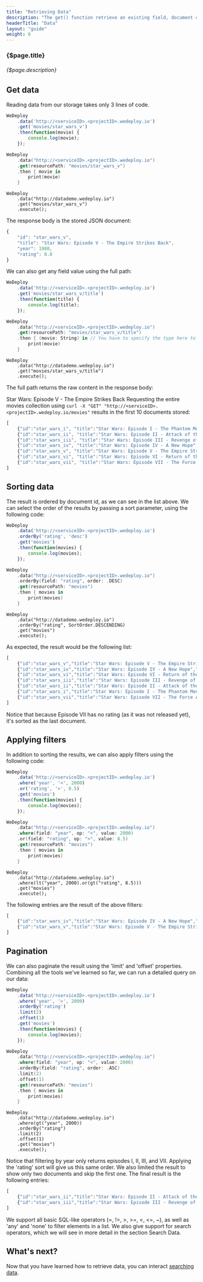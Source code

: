 ```yaml
---
title: "Retrieving Data"
description: "The get() function retrieve an existing field, document or collection in the database."
headerTitle: "Data"
layout: "guide"
weight: 6
---
```


### {$page.title}

###### {$page.description}

<article id="1">

## Get data

Reading data from our storage takes only 3 lines of code.

```javascript
WeDeploy
	.data('http://<serviceID>.<projectID>.wedeploy.io')
	.get('movies/star_wars_v')
	.then(function(movie) {
		console.log(movie);
	});
```
```swift
WeDeploy
	.data("http://<serviceID>.<projectID>.wedeploy.io")
	.get(resourcePath: "movies/star_wars_v")
	.then { movie in
		print(movie)
	}
```
```text/x-java
WeDeploy
	.data("http://datademo.wedeploy.io")
	.get("movies/star_wars_v")
	.execute();
```

The response body is the stored JSON document:

```javascript
{
	"id": "star_wars_v",
	"title": "Star Wars: Episode V - The Empire Strikes Back",
	"year": 1980,
	"rating": 8.8
}
```

We can also get any field value using the full path:

```javascript
WeDeploy
	.data('http://<serviceID>.<projectID>.wedeploy.io')
	.get('movies/star_wars_v/title')
	.then(function(title) {
		console.log(title);
	});
```
```swift
WeDeploy
	.data("http://<serviceID>.<projectID>.wedeploy.io")
	.get(resourcePath: "movies/star_wars_v/title")
	.then { (movie: String) in // You have to specify the type here to allow compiler infer type
		print(movie)
	}
```
```text/x-java
WeDeploy
	.data("http://datademo.wedeploy.io")
	.get("movies/star_wars_v/title")
	.execute();
```

The full path returns the raw content in the response body:

Star Wars: Episode V - The Empire Strikes Back
Requesting the entire movies collection using `curl -X "GET" "http://<serviceID>.<projectID>.wedeploy.io/movies"` results in the first 10 documents stored:

```javascript
[
	{"id":"star_wars_i", "title":"Star Wars: Episode I - The Phantom Menace", "year":1999, "rating":6.5},
	{"id":"star_wars_ii", "title":"Star Wars: Episode II - Attack of the Clones", "year":2002, "rating":6.7},
	{"id":"star_wars_iii", "title":"Star Wars: Episode III - Revenge of the Sith", "year":2005, "rating":7.7},
	{"id":"star_wars_iv", "title":"Star Wars: Episode IV - A New Hope", "year":1977, "rating":8.7},
	{"id":"star_wars_v", "title":"Star Wars: Episode V - The Empire Strikes Back", "year":1980, "rating":8.8},
	{"id":"star_wars_vi", "title":"Star Wars: Episode VI - Return of the Jedi", "year":1983, "rating":8.4},
	{"id":"star_wars_vii", "title":"Star Wars: Episode VII - The Force Awakens", "year":2015}
]
```

</article>

<article id="2">

## Sorting data

The result is ordered by document id, as we can see in the list above. We can select the order of the results by passing a sort parameter, using the following code:

```javascript
WeDeploy
	.data('http://<serviceID>.<projectID>.wedeploy.io')
	.orderBy('rating', 'desc')
	.get('movies')
	.then(function(movies) {
		console.log(movies);
	});
```
```swift
WeDeploy
	.data("http://<serviceID>.<projectID>.wedeploy.io")
	.orderBy(field: "rating", order: .DESC)
	.get(resourcePath: "movies")
	.then { movies in
		print(movies)
	}
```
```text/x-java
WeDeploy
	.data("http://datademo.wedeploy.io")
	.orderBy("rating", SortOrder.DESCENDING)
	.get("movies")
	.execute();
```

As expected, the result would be the following list:

```javascript
[
	{"id":"star_wars_v","title":"Star Wars: Episode V - The Empire Strikes Back","year":1980,"rating":8.8},
	{"id":"star_wars_iv","title":"Star Wars: Episode IV - A New Hope","year":1977,"rating":8.7},
	{"id":"star_wars_vi","title":"Star Wars: Episode VI - Return of the Jedi","year":1983,"rating":8.4},
	{"id":"star_wars_iii","title":"Star Wars: Episode III - Revenge of the Sith","year":2005,"rating":7.7},
	{"id":"star_wars_ii","title":"Star Wars: Episode II - Attack of the Clones","year":2002,"rating":6.7},
	{"id":"star_wars_i","title":"Star Wars: Episode I - The Phantom Menace","year":1999,"rating":6.5},
	{"id":"star_wars_vii","title":"Star Wars: Episode VII - The Force Awakens","year":2015}
]
```

Notice that because Episode VII has no rating (as it was not released yet), it's sorted as the last document.

</article>

<article id="3">

## Applying filters

In addition to sorting the results, we can also apply filters using the following code:

```javascript
WeDeploy
	.data('http://<serviceID>.<projectID>.wedeploy.io')
	.where('year', '<', 2000)
	.or('rating', '>', 8.5)
	.get('movies')
	.then(function(movies) {
		console.log(movies);
	});
```
```swift
WeDeploy
	.data("http://<serviceID>.<projectID>.wedeploy.io")
	.where(field: "year", op: "<", value: 2000)
	.or(field: "rating", op: ">", value: 8.5)
	.get(resourcePath: "movies")
	.then { movies in
		print(movies)
	}
```
```text/x-java
WeDeploy
	.data("http://datademo.wedeploy.io")
	.where(lt("year", 2000).or(gt("rating", 8.5)))
	.get("movies")
	.execute();
```

The following entries are the result of the above filters:

```javascript
[
	{"id":"star_wars_iv","title":"Star Wars: Episode IV - A New Hope","year":1977,"rating":8.7},
	{"id":"star_wars_v","title":"Star Wars: Episode V - The Empire Strikes Back","year":1980,"rating":8.8}
]
```

</article>

<article id="4">

## Pagination

We can also paginate the result using the 'limit' and 'offset' properties. Combining all the tools we've learned so far, we can run a detailed query on our data:

```javascript
WeDeploy
	.data('http://<serviceID>.<projectID>.wedeploy.io')
	.where('year', '>', 2000)
	.orderBy('rating')
	.limit(2)
	.offset(1)
	.get('movies')
	.then(function(movies) {
		console.log(movies);
	});
```
```swift
WeDeploy
	.data("http://<serviceID>.<projectID>.wedeploy.io")
	.where(field: "year", op: "<", value: 2000)
	.orderBy(field: "rating", order: .ASC)
	.limit(2)
	.offset(1)
	.get(resourcePath: "movies")
	.then { movies in
		print(movies)
	}
```
```text/x-java
WeDeploy
	.data("http://datademo.wedeploy.io")
	.where(gt("year", 2000))
	.orderBy("rating")
	.limit(2)
	.offset(1)
	.get("movies")
	.execute();
```

Notice that filtering by year only returns episodes I, II, III, and VII. Applying the 'rating' sort will give us this same order. We also limited the result to show only two documents and skip the first one. The final result is the following entries:

```javascript
[
	{"id":"star_wars_ii","title":"Star Wars: Episode II - Attack of the Clones","year":2002,"rating":6.7},
	{"id":"star_wars_iii","title":"Star Wars: Episode III - Revenge of the Sith","year":2005,"rating":7.7}
]
```

We support all basic SQL-like operators (=, !=, >, >=, <, <=, ~), as well as 'any' and 'none' to filter elements in a list. We also give support for search operators, which we will see in more detail in the section Search Data.

</article>

## What's next?

Now that you have learned how to retrieve data, you can interact [searching data](/docs/data/searching-data.html).
